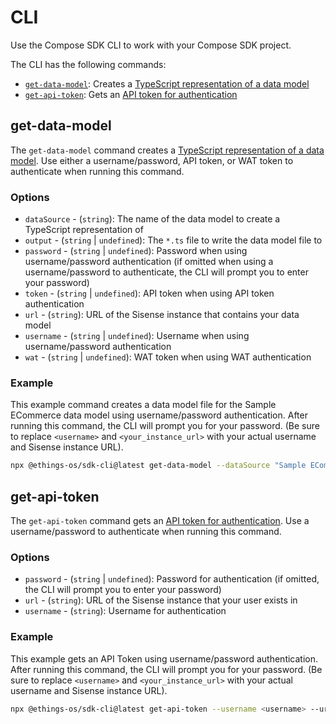 # CLI

Use the Compose SDK CLI to work with your Compose SDK project.

The CLI has the following commands:

- [`get-data-model`](#get-data-model): Creates a [TypeScript representation of a data model](./data-model.md)
- [`get-api-token`](#get-api-token): Gets an [API token for authentication](../getting-started/authentication-security.md#api-token)

## get-data-model

The `get-data-model` command creates a [TypeScript representation of a data model](./data-model.md). Use either a username/password, API token, or WAT token to authenticate when running this command.

### Options

- `dataSource` - (`string`): The name of the data model to create a TypeScript representation of
- `output` - (`string` | `undefined`): The `*.ts` file to write the data model file to
- `password` - (`string` | `undefined`): Password when using username/password authentication (if omitted when using a username/password to authenticate, the CLI will prompt you to enter your password)
- `token` - (`string` | `undefined`): API token when using API token authentication
- `url` - (`string`): URL of the Sisense instance that contains your data model
- `username` - (`string` | `undefined`): Username when using username/password authentication
- `wat` -  (`string` | `undefined`): WAT token when using WAT authentication

### Example

This example command creates a data model file for the Sample ECommerce data model using username/password authentication. After running this command, the CLI will prompt you for your password. (Be sure to replace `<username>` and `<your_instance_url>` with your actual username and Sisense instance URL).

```sh
npx @ethings-os/sdk-cli@latest get-data-model --dataSource "Sample ECommerce" --url <your_instance_url> --output src/sample-ecommerce.ts --username <username>
```

## get-api-token

The `get-api-token` command gets an [API token for authentication](../getting-started/authentication-security.md#api-token). Use a username/password to authenticate when running this command.

### Options

- `password` - (`string` | `undefined`): Password for authentication (if omitted, the CLI will prompt you to enter your password)
- `url` - (`string`): URL of the Sisense instance that your user exists in
- `username` - (`string`): Username for authentication

### Example

This example gets an API Token using username/password authentication. After running this command, the CLI will prompt you for your password. (Be sure to replace `<username>` and `<your_instance_url>` with your actual username and Sisense instance URL).

```sh
npx @ethings-os/sdk-cli@latest get-api-token --username <username> --url <your_instance_url>
```
